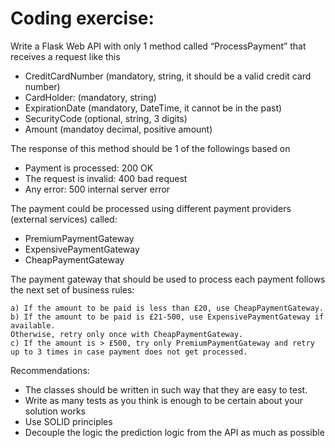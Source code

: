 # Coding exercise:    
Write a Flask Web API with only 1 method called “ProcessPayment” that receives a request
like this
- CreditCardNumber (mandatory, string, it should be a valid credit card number)   
- CardHolder: (mandatory, string)   
- ExpirationDate (mandatory, DateTime, it cannot be in the past)   
- SecurityCode (optional, string, 3 digits)   
- Amount (mandatoy decimal, positive amount)   

The response of this method should be 1 of the followings based on   
- Payment is processed: 200 OK  
- The request is invalid: 400 bad request  
- Any error: 500 internal server error   

The payment could be processed using different payment providers (external services) called:  
- PremiumPaymentGateway   
- ExpensivePaymentGateway  
- CheapPaymentGateway   

The payment gateway that should be used to process each payment follows the next set of business rules:     

    a) If the amount to be paid is less than £20, use CheapPaymentGateway.   
    b) If the amount to be paid is £21-500, use ExpensivePaymentGateway if available.   
    Otherwise, retry only once with CheapPaymentGateway.   
    c) If the amount is > £500, try only PremiumPaymentGateway and retry up to 3 times in case payment does not get processed.    
Recommendations:   
- The classes should be written in such way that they are easy to test.      
- Write as many tests as you think is enough to be certain about your solution works    
- Use SOLID principles   
- Decouple the logic the prediction logic from the API as much as possible        
